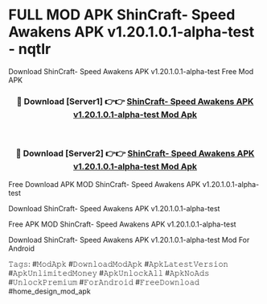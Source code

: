 # FULL MOD APK ShinCraft- Speed Awakens APK v1.20.1.0.1-alpha-test - nqtlr
Download ShinCraft- Speed Awakens APK v1.20.1.0.1-alpha-test Free Mod APK

<div align="center">
<h3>🔴 Download [Server1] 👉👉 <a href="https://apk-comot.site?title=ShinCraft-_Speed_Awakens_APK_v1.20.1.0.1-alpha-test">ShinCraft- Speed Awakens APK v1.20.1.0.1-alpha-test Mod Apk</a></h3><br>

<h3>🔴 Download [Server2] 👉👉 <a href="https://apk-comot.site?title=ShinCraft-_Speed_Awakens_APK_v1.20.1.0.1-alpha-test">ShinCraft- Speed Awakens APK v1.20.1.0.1-alpha-test Mod Apk</a></h3>
</div>


Free Download APK MOD ShinCraft- Speed Awakens APK v1.20.1.0.1-alpha-test

Download ShinCraft- Speed Awakens APK v1.20.1.0.1-alpha-test 

Free APK MOD ShinCraft- Speed Awakens APK v1.20.1.0.1-alpha-test 

Download ShinCraft- Speed Awakens APK v1.20.1.0.1-alpha-test Mod For Android

𝚃𝚊𝚐𝚜: #𝙼𝚘𝚍𝙰𝚙𝚔 #𝙳𝚘𝚠𝚗𝚕𝚘𝚊𝚍𝙼𝚘𝚍𝙰𝚙𝚔 #𝙰𝚙𝚔𝙻𝚊𝚝𝚎𝚜𝚝𝚅𝚎𝚛𝚜𝚒𝚘𝚗 #𝙰𝚙𝚔𝚄𝚗𝚕𝚒𝚖𝚒𝚝𝚎𝚍𝙼𝚘𝚗𝚎𝚢 #𝙰𝚙𝚔𝚄𝚗𝚕𝚘𝚌𝚔𝙰𝚕𝚕 #𝙰𝚙𝚔𝙽𝚘𝙰𝚍𝚜 #𝚄𝚗𝚕𝚘𝚌𝚔𝙿𝚛𝚎𝚖𝚒𝚞𝚖 #𝙵𝚘𝚛𝙰𝚗𝚍𝚛𝚘𝚒𝚍 #𝙵𝚛𝚎𝚎𝙳𝚘𝚠𝚗𝚕𝚘𝚊𝚍 #home_design_mod_apk